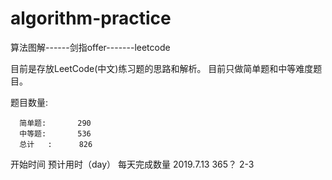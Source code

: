 ﻿# algorithm-practice
算法图解------剑指offer-------leetcode

目前是存放LeetCode(中文)练习题的思路和解析。
目前只做简单题和中等难度题目。

题目数量: 

      简单题:       290
      中等题:       536
      总计   :      826

开始时间                 预计用时（day）       每天完成数量
2019.7.13               365？                        2-3

